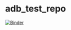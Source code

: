 # adb_test_repo

[![Binder](https://mybinder.org/badge_logo.svg)](https://mybinder.org/v2/gh/feyeandal/adb_test_demo/main)
